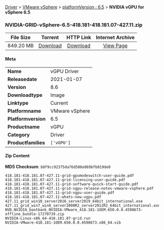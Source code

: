 
[Driver](/README.md)  >  [VMware vSphere](/index/Driver/VMware_vSphere.md)  >  [platformVersion : 6.5](/index/Driver/VMware_vSphere/6.5.md)  >  **NVIDIA vGPU for vSphere 6.5**


### NVIDIA-GRID-vSphere-6.5-418.181-418.181.07-427.11.zip

| **File Size** | **Torrent**  | **HTTP Link** | **Internet Archive** |
|:-------------:|:------------:|:-------------:|:--------------------:|
| 849.20 MB |  [Download](https://archive.org/download/nvgpu_NVIDIA-GRID-vSphere-6.5-418.181-418.181.07-427.11.zip_b5bs83r7/nvgpu_NVIDIA-GRID-vSphere-6.5-418.181-418.181.07-427.11.zip_b5bs83r7_archive.torrent)       | [Download](https://archive.org/compress/nvgpu_NVIDIA-GRID-vSphere-6.5-418.181-418.181.07-427.11.zip_b5bs83r7) | [View Page](https://archive.org/details/nvgpu_NVIDIA-GRID-vSphere-6.5-418.181-418.181.07-427.11.zip_b5bs83r7)       |

#### Meta

<table>
<tr><td><strong>Name</strong></td><td>vGPU Driver</td></tr>
<tr><td><strong>Releasedate</strong></td><td>2021-01-07</td></tr>
<tr><td><strong>Version</strong></td><td>8.6</td></tr>
<tr><td><strong>Downloadtype</strong></td><td>Image</td></tr>
<tr><td><strong>Linktype</strong></td><td>Current</td></tr>
<tr><td><strong>Platformname</strong></td><td>VMware vSphere</td></tr>
<tr><td><strong>Platformversion</strong></td><td>6.5</td></tr>
<tr><td><strong>Productname</strong></td><td>vGPU</td></tr>
<tr><td><strong>Category</strong></td><td>Driver</td></tr>
<tr><td><strong>Productfamilies</strong></td><td><code>['vGPU']</code></td></tr>
</table>

#### Zip Content

**MD5 Checksum**: `b8f9cc92375da76d588e869bfb019de0`

```text
418.181-418.181.07-427.11-grid-gpumodeswitch-user-guide.pdf
418.181-418.181.07-427.11-grid-licensing-user-guide.pdf
418.181-418.181.07-427.11-grid-software-quick-start-guide.pdf
418.181-418.181.07-427.11-grid-vgpu-release-notes-vmware-vsphere.pdf
418.181-418.181.07-427.11-grid-vgpu-user-guide.pdf
418.181-418.181.07-427.11-whats-new-vgpu.pdf
427.11_grid_win10_server2016_server2019_64bit_international.exe
427.11_grid_win7_win8_server2008R2_server2012R2_64bit_international.exe
NVD.NVIDIA_bootbank_NVIDIA-VMware_418.181-1OEM.650.0.0.4598673-offline_bundle-17270739.zip
NVIDIA-Linux-x86_64-418.181.07-grid.run
NVIDIA-VMware-418.181-1OEM.650.0.0.4598673.x86_64.vib
```